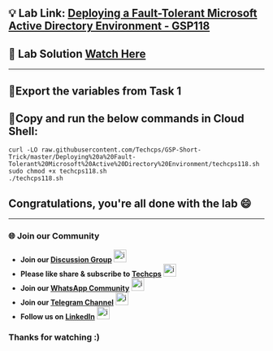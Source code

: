 
## 💡 Lab Link: [Deploying a Fault-Tolerant Microsoft Active Directory Environment - GSP118](https://www.cloudskillsboost.google/focuses/1817?parent=catalog)

## 🚀 Lab Solution [Watch Here](https://www.youtube.com/@techcps)

---

## 🚨Export the variables from Task 1

## 🚨Copy and run the below commands in Cloud Shell:

```
curl -LO raw.githubusercontent.com/Techcps/GSP-Short-Trick/master/Deploying%20a%20Fault-Tolerant%20Microsoft%20Active%20Directory%20Environment/techcps118.sh
sudo chmod +x techcps118.sh
./techcps118.sh
```

## Congratulations, you're all done with the lab 😄

---

### 🌐 Join our Community

- **Join our [Discussion Group](https://t.me/Techcpschat)** <img src="https://github.com/user-attachments/assets/a4a4b767-151c-461d-bca1-da6d4c0cd68a" alt="icon" width="25" height="25">
- **Please like share & subscribe to [Techcps](https://www.youtube.com/@techcps)** <img src="https://github.com/user-attachments/assets/6ee41001-c795-467c-8d96-06b56c246b9c" alt="icon" width="25" height="25">
- **Join our [WhatsApp Community](https://whatsapp.com/channel/0029Va9nne147XeIFkXYv71A)** <img src="https://github.com/user-attachments/assets/aa10b8b2-5424-40bc-8911-7969f29f6dae" alt="icon" width="25" height="25">
- **Join our [Telegram Channel](https://t.me/Techcps)** <img src="https://github.com/user-attachments/assets/a4a4b767-151c-461d-bca1-da6d4c0cd68a" alt="icon" width="25" height="25">
- **Follow us on [LinkedIn](https://www.linkedin.com/company/techcps/)** <img src="https://github.com/user-attachments/assets/b9da471b-2f46-4d39-bea9-acdb3b3a23b0" alt="icon" width="25" height="25">

### Thanks for watching :)
